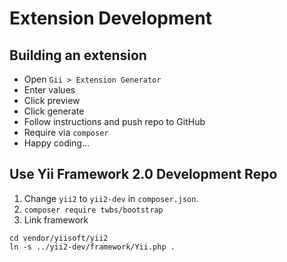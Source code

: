 Extension Development
=====================

Building an extension
---------------------

- Open `Gii > Extension Generator`
- Enter values
- Click preview
- Click generate
- Follow instructions and push repo to GitHub
- Require via `composer`
- Happy coding...


Use Yii Framework 2.0 Development Repo
--------------------------------------

1. Change `yii2` to `yii2-dev` in `composer.json`.
2. `composer require twbs/bootstrap`
3. Link framework
```
cd vendor/yiisoft/yii2
ln -s ../yii2-dev/framework/Yii.php .
```